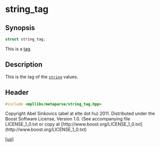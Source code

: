 # string_tag

## Synopsis

```cpp
struct string_tag;
```

This is a [tag](tag.html).

## Description

This is the tag of the [`string`](string.html) values.

## Header

```cpp
#include <mpllibs/metaparse/string_tag.hpp>
```

<p class="copyright">
Copyright Abel Sinkovics (abel at elte dot hu) 2011.
Distributed under the Boost Software License, Version 1.0.
(See accompanying file LICENSE_1_0.txt or copy at
[http://www.boost.org/LICENSE_1_0.txt](http://www.boost.org/LICENSE_1_0.txt)
</p>

[[up]](reference.html)

